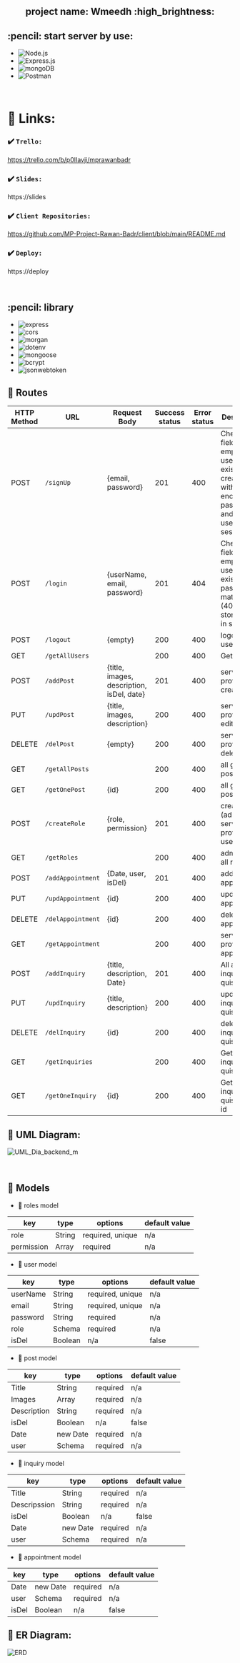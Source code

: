 <div align="center">

 <h2> project name: Wmeedh  :high_brightness: </h2>
 
</div>

<div>

<h2> :pencil: start server by use: </h2>

- ![Node.js](https://img.shields.io/badge/Node.js-404137?style=for-the-badge&logo=node.js&logoColor=white)   
- ![Express.js](https://img.shields.io/badge/Express.js-ffffff?style=for-the-badge&logo=express.js&logoColor=61DAFB)
- ![mongoDB](https://img.shields.io/badge/mongoDB-43853D?style=for-the-badge&logo=mongodb&logoColor=white)
- ![Postman](https://img.shields.io/badge/Postman-ff9933?style=for-the-badge&logo=postman&logoColor=white)

</div>

<br/>

# :paperclip: Links:

### :heavy_check_mark: `Trello:`
https://trello.com/b/p0lIavji/mprawanbadr

### :heavy_check_mark: `Slides:`
https://slides

### :heavy_check_mark: `Client Repositories:`
https://github.com/MP-Project-Rawan-Badr/client/blob/main/README.md
### :heavy_check_mark: `Deploy:`
https://deploy

<br/>


 <h2> :pencil: library </h2>

- ![express](https://img.shields.io/badge/express-ffffff?style=for-the-badge&logo=express&logoColor=white)
- ![cors](https://img.shields.io/badge/cors-ffcccc?style=for-the-badge&logo=cors&logoColor=white)
- ![morgan](https://img.shields.io/badge/morgan-dca3a3?style=for-the-badge&logo=morgan&logoColor=white)
- ![dotenv](https://img.shields.io/badge/dotenv-black?style=for-the-badge&logo=dotenv&logoColor=white)
- ![mongoose](https://img.shields.io/badge/mongoose-43853D?style=for-the-badge&logo=mongoose&logoColor=white)
- ![bcrypt](https://img.shields.io/badge/bcrypt-943838?style=for-the-badge&logo=bcrypt&logoColor=white)
- ![jsonwebtoken](https://img.shields.io/badge/jsonwebtoken-f1dada?style=for-the-badge&logo=jsonwebtoken&logoColor=white)



## :file_folder: Routes

| HTTP Method | URL                | Request Body                               | Success status  | Error status  | Description       |
| ----------- | ------------------ | ----------------------------------------- | --------------- | ------------- | ------------------ |
| POST        | `/signUp`          | {email, password}                         | 201             | 400           | Checks if fields not empty and user not exists, then create user with encrypted password, and store user in session   |
| POST        | `/login`           | {userName, email, password}               | 201             | 404           | Checks if fields not empty  and user not exists, and if password matches (404), then stores user in session           |
| POST        | `/logout`          | {empty}                                   | 200             | 400           | logout the user               |
| GET         | `/getAllUsers`     |                                           | 200             | 400           | Get all users                 |
| POST        | `/addPost`         | {title, images, description, isDel, date} | 201             | 400           | service provider create posts|
| PUT         | `/updPost`         | {title, images, description}              | 200             | 400           | service provider edit post                   |
| DELETE      | `/delPost`         | {empty}                                   | 200             | 400           | service provider delete post               |
| GET         | `/getAllPosts`     |                                           | 200             | 400           | all get all posts         |
| GET         | `/getOnePost`      |  {id}                                     | 200             | 400           | all get one post by id    |
| POST        | `/createRole`      |  {role, permission}                       | 201             | 400           | create role (admin, service provider, users|
| GET         | `/getRoles`        |                                           | 200             | 400           | admin get all roles    |
| POST        | `/addAppointment`  | {Date, user, isDel}                       | 201             | 400           | add appointment   |
| PUT         | `/updAppointment`  | {id}                                      | 200             | 400           | update appointment   | 
| DELETE      | `/delAppointment`  | {id}                                      | 200             | 400           | delete appointment   | 
| GET         | `/getAppointment`  |                                           | 200             | 400           | service provider get appointment   | 
| POST        | `/addInquiry`      | {title, description, Date}                | 201             | 400           | All add inquiry or quistion   | 
| PUT         | `/updInquiry`      |   {title, description}                    | 200             | 400           |  update  inquiry or quistion   | 
| DELETE      | `/delInquiry`      |   {id}                                    | 200             | 400           |  delete  inquiry or quistion   | 
| GET         | `/getInquiries`    |                                           | 200             | 400           |  Get all inquiry or quistion   | 
| GET         | `/getOneInquiry`   |   {id}                                    | 200             | 400           |  Get one inquiry or quistion by id   | 

## :triangular_ruler: UML Diagram:
![UML_Dia_backend_m](https://user-images.githubusercontent.com/92247926/146682123-785f2836-ca08-4250-b02e-973c90646e8c.png)

<br/>

## :file_folder: Models

- :bookmark: roles model

| key        | type   | options          | default value |
| -----------| ------ | ---------------- | ------------- |
| role       | String | required, unique | n/a           |
| permission | Array  | required         | n/a           |



- :bookmark: user model

| key        | type            | options          | default value |
| ---------- | --------------- | ---------------- | ------------- |
| userName   | String          | required, unique | n/a           |
| email      | String          | required, unique | n/a           |
| password   | String          | required         | n/a           |
| role       | Schema <role>   | required         | n/a           |
| isDel      | Boolean         | n/a              | false         |

  
- :bookmark: post model

| key        | type            | options          | default value |
| ---------- | --------------- | ---------------- | ------------- |
| Title      | String          | required         | n/a           |
| Images     | Array           | required         | n/a           |
| Description| String          | required         | n/a           |
| isDel      | Boolean         | n/a              | false         |
| Date       | new Date        | required         | n/a           |
| user       | Schema <user>   | required         | n/a           |
  
 - :bookmark: inquiry model

| key         | type            | options          | default value |
| ----------  | --------------- | ---------------- | ------------- |
| Title       | String          | required         | n/a           |
| Descripssion| String          | required         | n/a           |
| isDel       | Boolean         | n/a              | false         |
| Date       | new Date        | required         | n/a           |
| user       | Schema <user>   | required         | n/a           |

 - :bookmark: appointment model

| key        | type            | options          | default value |
| ---------- | --------------- | ---------------- | ------------- |
| Date       | new Date        | required         | n/a           |
| user       | Schema <user>   | required         | n/a           |
| isDel      | Boolean         | n/a              | false         |





## :triangular_ruler: ER Diagram:
![ERD](https://user-images.githubusercontent.com/92247926/146616334-5b9af3b9-c8a3-4ca2-94f1-db2f15e40302.png)


